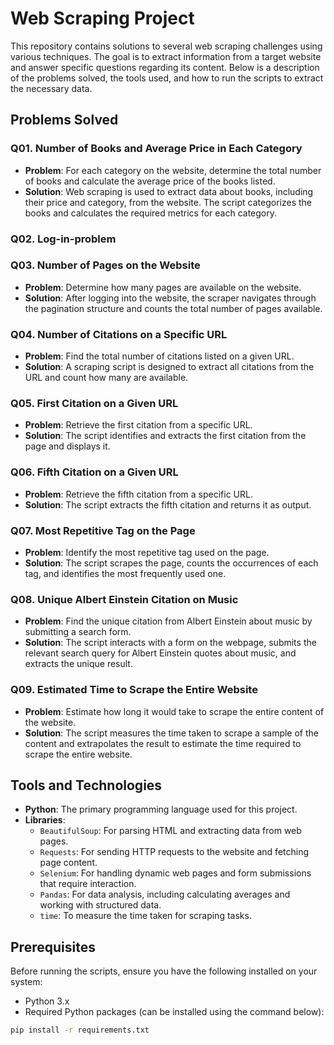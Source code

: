 # Web Scraping Project

This repository contains solutions to several web scraping challenges using various techniques. The goal is to extract information from a target website and answer specific questions regarding its content. Below is a description of the problems solved, the tools used, and how to run the scripts to extract the necessary data.

## Problems Solved

### Q01. Number of Books and Average Price in Each Category
- **Problem**: For each category on the website, determine the total number of books and calculate the average price of the books listed.
- **Solution**: Web scraping is used to extract data about books, including their price and category, from the website. The script categorizes the books and calculates the required metrics for each category.

### Q02. Log-in-problem

### Q03. Number of Pages on the Website
- **Problem**: Determine how many pages are available on the website.
- **Solution**: After logging into the website, the scraper navigates through the pagination structure and counts the total number of pages available.

### Q04. Number of Citations on a Specific URL
- **Problem**: Find the total number of citations listed on a given URL.
- **Solution**: A scraping script is designed to extract all citations from the URL and count how many are available.

### Q05. First Citation on a Given URL
- **Problem**: Retrieve the first citation from a specific URL.
- **Solution**: The script identifies and extracts the first citation from the page and displays it.

### Q06. Fifth Citation on a Given URL
- **Problem**: Retrieve the fifth citation from a specific URL.
- **Solution**: The script extracts the fifth citation and returns it as output.

### Q07. Most Repetitive Tag on the Page
- **Problem**: Identify the most repetitive tag used on the page.
- **Solution**: The script scrapes the page, counts the occurrences of each tag, and identifies the most frequently used one.

### Q08. Unique Albert Einstein Citation on Music
- **Problem**: Find the unique citation from Albert Einstein about music by submitting a search form.
- **Solution**: The script interacts with a form on the webpage, submits the relevant search query for Albert Einstein quotes about music, and extracts the unique result.

### Q09. Estimated Time to Scrape the Entire Website
- **Problem**: Estimate how long it would take to scrape the entire content of the website.
- **Solution**: The script measures the time taken to scrape a sample of the content and extrapolates the result to estimate the time required to scrape the entire website.

## Tools and Technologies

- **Python**: The primary programming language used for this project.
- **Libraries**:
  - `BeautifulSoup`: For parsing HTML and extracting data from web pages.
  - `Requests`: For sending HTTP requests to the website and fetching page content.
  - `Selenium`: For handling dynamic web pages and form submissions that require interaction.
  - `Pandas`: For data analysis, including calculating averages and working with structured data.
  - `time`: To measure the time taken for scraping tasks.

## Prerequisites

Before running the scripts, ensure you have the following installed on your system:

- Python 3.x
- Required Python packages (can be installed using the command below):

```bash
pip install -r requirements.txt

